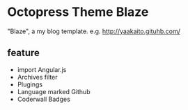 # Octopress Theme Blaze
"Blaze", a my blog template.
e.g. http://yaakaito.gituhb.com/

## feature
- import Angular.js
 - Archives filter
- Plugings
 - Language marked Github
 - Coderwall Badges
